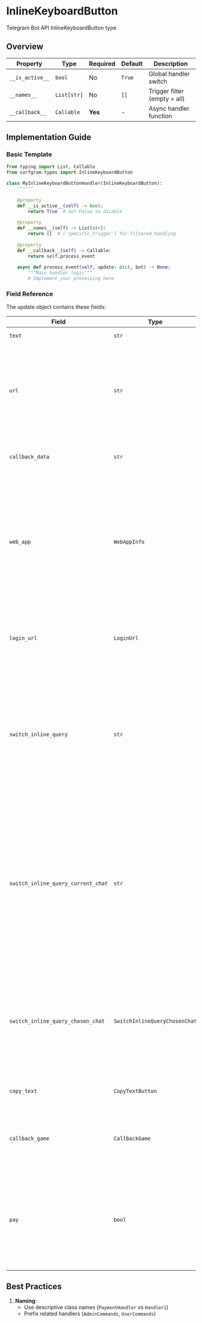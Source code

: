 # InlineKeyboardButton

Telegram Bot API InlineKeyboardButton type

## Overview

| Property        | Type               | Required | Default | Description                              |
|-----------------|--------------------|----------|---------|------------------------------------------|
| `__is_active__` | `bool`             | No       | `True`  | Global handler switch                   |
| `__names__`     | `List[str]`        | No       | `[]`    | Trigger filter (empty = all)            |
| `__callback__`  | `Callable`         | **Yes**  | -       | Async handler function                  |

## Implementation Guide

### Basic Template

```python
from typing import List, Callable
from surfgram.types import InlineKeyboardButton

class MyInlineKeyboardButtonHandler(InlineKeyboardButton):
    """"""
    
    @property
    def __is_active__(self) -> bool:
        return True  # Set False to disable
        
    @property
    def __names__(self) -> List[str]:
        return []  # ['specific_trigger'] for filtered handling
        
    @property
    def __callback__(self) -> Callable:
        return self.process_event
        
    async def process_event(self, update: dict, bot) -> None:
        """Main handler logic"""
        # Implement your processing here
```

### Field Reference

The update object contains these fields:

| Field          | Type              | Description                     |
|----------------|-------------------|---------------------------------|
| `text` | `str` | Label text on the button |
| `url` | `str` | Optional. HTTP or tg:// URL to be opened when the button is pressed. Links tg://user?id=<user_id> can be used to mention a user by their identifier without using a username, if this is allowed by their privacy settings. |
| `callback_data` | `str` | Optional. Data to be sent in a callback query to the bot when the button is pressed, 1-64 bytes |
| `web_app` | `WebAppInfo` | Optional. Description of the Web App that will be launched when the user presses the button. The Web App will be able to send an arbitrary message on behalf of the user using the method answerWebAppQuery. Available only in private chats between a user and the bot. Not supported for messages sent on behalf of a Telegram Business account. |
| `login_url` | `LoginUrl` | Optional. An HTTPS URL used to automatically authorize the user. Can be used as a replacement for the Telegram Login Widget. |
| `switch_inline_query` | `str` | Optional. If set, pressing the button will prompt the user to select one of their chats, open that chat and insert the bot's username and the specified inline query in the input field. May be empty, in which case just the bot's username will be inserted. Not supported for messages sent on behalf of a Telegram Business account. |
| `switch_inline_query_current_chat` | `str` | Optional. If set, pressing the button will insert the bot's username and the specified inline query in the current chat's input field. May be empty, in which case only the bot's username will be inserted.This offers a quick way for the user to open your bot in inline mode in the same chat - good for selecting something from multiple options. Not supported in channels and for messages sent on behalf of a Telegram Business account. |
| `switch_inline_query_chosen_chat` | `SwitchInlineQueryChosenChat` | Optional. If set, pressing the button will prompt the user to select one of their chats of the specified type, open that chat and insert the bot's username and the specified inline query in the input field. Not supported for messages sent on behalf of a Telegram Business account. |
| `copy_text` | `CopyTextButton` | Optional. Description of the button that copies the specified text to the clipboard. |
| `callback_game` | `CallbackGame` | Optional. Description of the game that will be launched when the user presses the button.NOTE: This type of button must always be the first button in the first row. |
| `pay` | `bool` | Optional. Specify True, to send a Pay button. Substrings "" and "XTR" in the buttons's text will be replaced with a Telegram Star icon.NOTE: This type of button must always be the first button in the first row and can only be used in invoice messages. |

## Best Practices

1. **Naming**: 
   - Use descriptive class names (`PaymentHandler` vs `Handler1`)
   - Prefix related handlers (`AdminCommands`, `UserCommands`)
